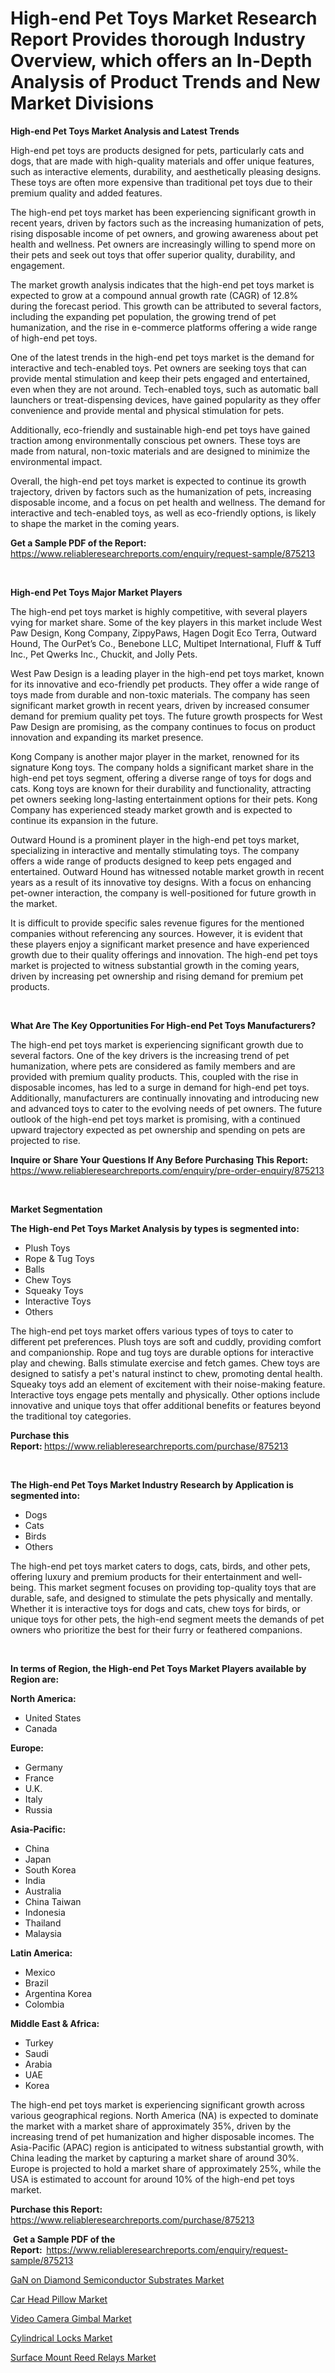 <p><h1>High-end Pet Toys Market Research Report Provides thorough Industry Overview, which offers an In-Depth Analysis of Product Trends and New Market Divisions</h1></p><p><strong>High-end Pet Toys Market Analysis and Latest Trends</strong></p>
<p><p>High-end pet toys are products designed for pets, particularly cats and dogs, that are made with high-quality materials and offer unique features, such as interactive elements, durability, and aesthetically pleasing designs. These toys are often more expensive than traditional pet toys due to their premium quality and added features.</p><p>The high-end pet toys market has been experiencing significant growth in recent years, driven by factors such as the increasing humanization of pets, rising disposable income of pet owners, and growing awareness about pet health and wellness. Pet owners are increasingly willing to spend more on their pets and seek out toys that offer superior quality, durability, and engagement.</p><p>The market growth analysis indicates that the high-end pet toys market is expected to grow at a compound annual growth rate (CAGR) of 12.8% during the forecast period. This growth can be attributed to several factors, including the expanding pet population, the growing trend of pet humanization, and the rise in e-commerce platforms offering a wide range of high-end pet toys.</p><p>One of the latest trends in the high-end pet toys market is the demand for interactive and tech-enabled toys. Pet owners are seeking toys that can provide mental stimulation and keep their pets engaged and entertained, even when they are not around. Tech-enabled toys, such as automatic ball launchers or treat-dispensing devices, have gained popularity as they offer convenience and provide mental and physical stimulation for pets.</p><p>Additionally, eco-friendly and sustainable high-end pet toys have gained traction among environmentally conscious pet owners. These toys are made from natural, non-toxic materials and are designed to minimize the environmental impact.</p><p>Overall, the high-end pet toys market is expected to continue its growth trajectory, driven by factors such as the humanization of pets, increasing disposable income, and a focus on pet health and wellness. The demand for interactive and tech-enabled toys, as well as eco-friendly options, is likely to shape the market in the coming years.</p></p>
<p><strong>Get a Sample PDF of the Report:&nbsp;</strong> <a href="https://www.reliableresearchreports.com/enquiry/request-sample/875213">https://www.reliableresearchreports.com/enquiry/request-sample/875213</a></p>
<p>&nbsp;</p>
<p><strong>High-end Pet Toys Major Market Players</strong></p>
<p><p>The high-end pet toys market is highly competitive, with several players vying for market share. Some of the key players in this market include West Paw Design, Kong Company, ZippyPaws, Hagen Dogit Eco Terra, Outward Hound, The OurPet’s Co., Benebone LLC, Multipet International, Fluff & Tuff Inc., Pet Qwerks Inc., Chuckit, and Jolly Pets. </p><p>West Paw Design is a leading player in the high-end pet toys market, known for its innovative and eco-friendly pet products. They offer a wide range of toys made from durable and non-toxic materials. The company has seen significant market growth in recent years, driven by increased consumer demand for premium quality pet toys. The future growth prospects for West Paw Design are promising, as the company continues to focus on product innovation and expanding its market presence.</p><p>Kong Company is another major player in the market, renowned for its signature Kong toys. The company holds a significant market share in the high-end pet toys segment, offering a diverse range of toys for dogs and cats. Kong toys are known for their durability and functionality, attracting pet owners seeking long-lasting entertainment options for their pets. Kong Company has experienced steady market growth and is expected to continue its expansion in the future.</p><p>Outward Hound is a prominent player in the high-end pet toys market, specializing in interactive and mentally stimulating toys. The company offers a wide range of products designed to keep pets engaged and entertained. Outward Hound has witnessed notable market growth in recent years as a result of its innovative toy designs. With a focus on enhancing pet-owner interaction, the company is well-positioned for future growth in the market.</p><p>It is difficult to provide specific sales revenue figures for the mentioned companies without referencing any sources. However, it is evident that these players enjoy a significant market presence and have experienced growth due to their quality offerings and innovation. The high-end pet toys market is projected to witness substantial growth in the coming years, driven by increasing pet ownership and rising demand for premium pet products.</p></p>
<p>&nbsp;</p>
<p><strong>What Are The Key Opportunities For High-end Pet Toys Manufacturers?</strong></p>
<p><p>The high-end pet toys market is experiencing significant growth due to several factors. One of the key drivers is the increasing trend of pet humanization, where pets are considered as family members and are provided with premium quality products. This, coupled with the rise in disposable incomes, has led to a surge in demand for high-end pet toys. Additionally, manufacturers are continually innovating and introducing new and advanced toys to cater to the evolving needs of pet owners. The future outlook of the high-end pet toys market is promising, with a continued upward trajectory expected as pet ownership and spending on pets are projected to rise.</p></p>
<p><strong>Inquire or Share Your Questions If Any Before Purchasing This Report:</strong> <a href="https://www.reliableresearchreports.com/enquiry/pre-order-enquiry/875213">https://www.reliableresearchreports.com/enquiry/pre-order-enquiry/875213</a></p>
<p>&nbsp;</p>
<p><strong>Market Segmentation</strong></p>
<p><strong>The High-end Pet Toys Market Analysis by types is segmented into:</strong></p>
<p><ul><li>Plush Toys</li><li>Rope & Tug Toys</li><li>Balls</li><li>Chew Toys</li><li>Squeaky Toys</li><li>Interactive Toys</li><li>Others</li></ul></p>
<p><p>The high-end pet toys market offers various types of toys to cater to different pet preferences. Plush toys are soft and cuddly, providing comfort and companionship. Rope and tug toys are durable options for interactive play and chewing. Balls stimulate exercise and fetch games. Chew toys are designed to satisfy a pet's natural instinct to chew, promoting dental health. Squeaky toys add an element of excitement with their noise-making feature. Interactive toys engage pets mentally and physically. Other options include innovative and unique toys that offer additional benefits or features beyond the traditional toy categories.</p></p>
<p><strong>Purchase this Report:&nbsp;</strong><a href="https://www.reliableresearchreports.com/purchase/875213">https://www.reliableresearchreports.com/purchase/875213</a></p>
<p>&nbsp;</p>
<p><strong>The High-end Pet Toys Market Industry Research by Application is segmented into:</strong></p>
<p><ul><li>Dogs</li><li>Cats</li><li>Birds</li><li>Others</li></ul></p>
<p><p>The high-end pet toys market caters to dogs, cats, birds, and other pets, offering luxury and premium products for their entertainment and well-being. This market segment focuses on providing top-quality toys that are durable, safe, and designed to stimulate the pets physically and mentally. Whether it is interactive toys for dogs and cats, chew toys for birds, or unique toys for other pets, the high-end segment meets the demands of pet owners who prioritize the best for their furry or feathered companions.</p></p>
<p>&nbsp;</p>
<p><strong>In terms of Region, the High-end Pet Toys Market Players available by Region are:</strong></p>
<p>
    <p> <strong> North America: </strong>
        <ul>
            <li>United States</li>
            <li>Canada</li>
        </ul>
        </p> 
    <p> <strong> Europe: </strong>
        <ul>
            <li>Germany</li>
            <li>France</li>
            <li>U.K.</li>
            <li>Italy</li>
            <li>Russia</li>
        </ul>
        </p> 
    <p> <strong> Asia-Pacific: </strong>
        <ul>
            <li>China</li>
            <li>Japan</li>
            <li>South Korea</li>
            <li>India</li>
            <li>Australia</li>
            <li>China Taiwan</li>
            <li>Indonesia</li>
            <li>Thailand</li>
            <li>Malaysia</li>
        </ul>
        </p> 
    <p> <strong> Latin America: </strong>
        <ul>
            <li>Mexico</li>
            <li>Brazil</li>
            <li>Argentina Korea</li>
            <li>Colombia</li>
        </ul>
        </p> 
    <p> <strong> Middle East & Africa: </strong>
        <ul>
            <li>Turkey</li>
            <li>Saudi</li>
            <li>Arabia</li>
            <li>UAE</li>
            <li>Korea</li>
        </ul>
    </p>
    </p>
<p><p>The high-end pet toys market is experiencing significant growth across various geographical regions. North America (NA) is expected to dominate the market with a market share of approximately 35%, driven by the increasing trend of pet humanization and higher disposable incomes. The Asia-Pacific (APAC) region is anticipated to witness substantial growth, with China leading the market by capturing a market share of around 30%. Europe is projected to hold a market share of approximately 25%, while the USA is estimated to account for around 10% of the high-end pet toys market.</p></p>
<p><strong>Purchase this Report: </strong><a href="https://www.reliableresearchreports.com/purchase/875213">https://www.reliableresearchreports.com/purchase/875213</a></p>
<p>&nbsp;<strong>Get a Sample PDF of the Report:&nbsp;&nbsp;</strong><a href="https://www.reliableresearchreports.com/enquiry/request-sample/875213">https://www.reliableresearchreports.com/enquiry/request-sample/875213</a></p>
<p><strong></strong></p>
<p><p><a href="https://medium.com/@lealemke/decoding-gan-on-diamond-semiconductor-substrates-market-metrics-market-share-trends-and-growth-6a8f37d3289a">GaN on Diamond Semiconductor Substrates Market</a></p><p><a href="https://medium.com/@leeullrich2023/car-head-pillow-nbsp-market-focuses-on-market-share-size-and-projected-forecast-till-2031-95885d39e715">Car Head Pillow Market</a></p><p><a href="https://medium.com/@leeullrich2023/video-camera-gimbal-nbsp-market-focuses-on-market-share-size-and-projected-forecast-till-2031-69d960c02e5f">Video Camera Gimbal Market</a></p><p><a href="https://medium.com/@leeullrich2023/cylindrical-locks-market-report-reveals-the-latest-trends-and-growth-opportunities-of-this-market-39cae7466bbc">Cylindrical Locks Market</a></p><p><a href="https://medium.com/@lealemke/surface-mount-reed-relays-market-research-report-its-history-and-forecast-2024-to-2031-9ef381a07ac6">Surface Mount Reed Relays Market</a></p></p>